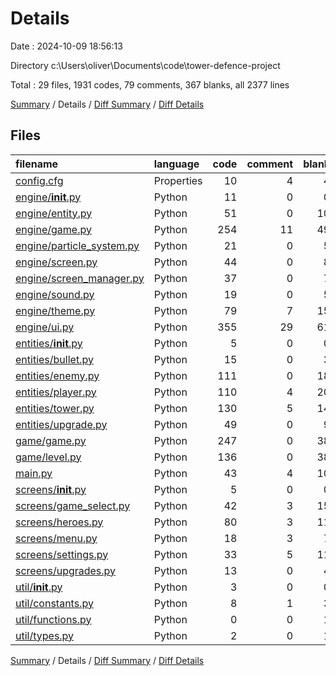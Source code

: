 # Details

Date : 2024-10-09 18:56:13

Directory c:\\Users\\oliver\\Documents\\code\\tower-defence-project

Total : 29 files,  1931 codes, 79 comments, 367 blanks, all 2377 lines

[Summary](results.md) / Details / [Diff Summary](diff.md) / [Diff Details](diff-details.md)

## Files
| filename | language | code | comment | blank | total |
| :--- | :--- | ---: | ---: | ---: | ---: |
| [config.cfg](/config.cfg) | Properties | 10 | 4 | 4 | 18 |
| [engine/__init__.py](/engine/__init__.py) | Python | 11 | 0 | 0 | 11 |
| [engine/entity.py](/engine/entity.py) | Python | 51 | 0 | 10 | 61 |
| [engine/game.py](/engine/game.py) | Python | 254 | 11 | 49 | 314 |
| [engine/particle_system.py](/engine/particle_system.py) | Python | 21 | 0 | 5 | 26 |
| [engine/screen.py](/engine/screen.py) | Python | 44 | 0 | 8 | 52 |
| [engine/screen_manager.py](/engine/screen_manager.py) | Python | 37 | 0 | 7 | 44 |
| [engine/sound.py](/engine/sound.py) | Python | 19 | 0 | 5 | 24 |
| [engine/theme.py](/engine/theme.py) | Python | 79 | 7 | 15 | 101 |
| [engine/ui.py](/engine/ui.py) | Python | 355 | 29 | 61 | 445 |
| [entities/__init__.py](/entities/__init__.py) | Python | 5 | 0 | 0 | 5 |
| [entities/bullet.py](/entities/bullet.py) | Python | 15 | 0 | 3 | 18 |
| [entities/enemy.py](/entities/enemy.py) | Python | 111 | 0 | 18 | 129 |
| [entities/player.py](/entities/player.py) | Python | 110 | 4 | 20 | 134 |
| [entities/tower.py](/entities/tower.py) | Python | 130 | 5 | 14 | 149 |
| [entities/upgrade.py](/entities/upgrade.py) | Python | 49 | 0 | 9 | 58 |
| [game/game.py](/game/game.py) | Python | 247 | 0 | 38 | 285 |
| [game/level.py](/game/level.py) | Python | 136 | 0 | 38 | 174 |
| [main.py](/main.py) | Python | 43 | 4 | 10 | 57 |
| [screens/__init__.py](/screens/__init__.py) | Python | 5 | 0 | 0 | 5 |
| [screens/game_select.py](/screens/game_select.py) | Python | 42 | 3 | 15 | 60 |
| [screens/heroes.py](/screens/heroes.py) | Python | 80 | 3 | 11 | 94 |
| [screens/menu.py](/screens/menu.py) | Python | 18 | 3 | 7 | 28 |
| [screens/settings.py](/screens/settings.py) | Python | 33 | 5 | 11 | 49 |
| [screens/upgrades.py](/screens/upgrades.py) | Python | 13 | 0 | 4 | 17 |
| [util/__init__.py](/util/__init__.py) | Python | 3 | 0 | 0 | 3 |
| [util/constants.py](/util/constants.py) | Python | 8 | 1 | 3 | 12 |
| [util/functions.py](/util/functions.py) | Python | 0 | 0 | 1 | 1 |
| [util/types.py](/util/types.py) | Python | 2 | 0 | 1 | 3 |

[Summary](results.md) / Details / [Diff Summary](diff.md) / [Diff Details](diff-details.md)
